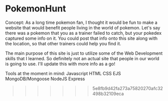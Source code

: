 # PokemonHunt
Concept:
As a long time pokemon fan, I thought it would be fun to make a website that would benefit people living in the world of pokemon.
Let's say there was a pokemon that you as a trainer failed to catch, but your pokedex captured some info on it.
You could post that info onto this site along with the location, so that other trainers could help you find it.

The main purpose of this site is just to utilize some of the Web Development skills that I learned.
So definitely not an actual site that people in our world is going to use. I'll update this with more info as a go!

Tools at the moment in mind:
Javascript
HTML
CSS
EJS
MongoDB/Mongoose
NodeJS
Express

>>>>>>> 5e8fb9d42fa273a75820270afc32498b32109eca
